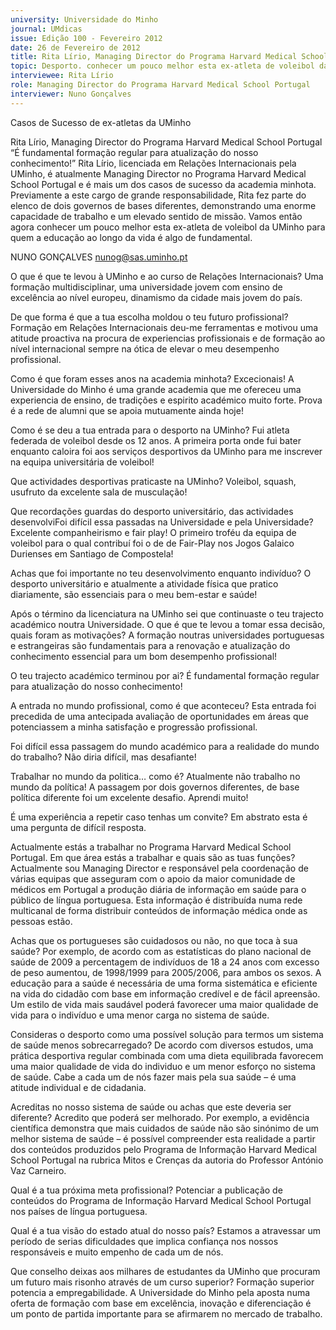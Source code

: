 ```yaml
---
university: Universidade do Minho
journal: UMdicas
issue: Edição 100 - Fevereiro 2012
date: 26 de Fevereiro de 2012
title: Rita Lírio, Managing Director do Programa Harvard Medical School Portugal
topic: Desporto. conhecer um pouco melhor esta ex-atleta de voleibol da UMinho
interviewee: Rita Lírio
role: Managing Director do Programa Harvard Medical School Portugal
interviewer: Nuno Gonçalves
---
```




Casos de Sucesso de ex-atletas da UMinho


Rita Lírio, Managing Director do Programa Harvard Medical School Portugal
“É fundamental formação regular para atualização do nosso conhecimento!”
Rita Lírio, licenciada em Relações Internacionais
pela UMinho, é atualmente Managing Director
no Programa Harvard Medical School Portugal e
é mais um dos casos de sucesso da academia
minhota. Previamente a este cargo de grande
responsabilidade, Rita fez parte do elenco de
dois governos de bases diferentes, demonstrando uma enorme capacidade de trabalho e um
elevado sentido de missão. Vamos então agora
conhecer um pouco melhor esta ex-atleta de
voleibol da UMinho para quem a educação ao
longo da vida é algo de fundamental.


NUNO GONÇALVES
nunog@sas.uminho.pt


O que é que te levou à UMinho e ao curso
de Relações Internacionais?
Uma formação multidisciplinar, uma universidade jovem com ensino de excelência ao nível
europeu, dinamismo da cidade mais jovem do
país.


De que forma é que a tua escolha moldou
o teu futuro profissional?
Formação em Relações Internacionais deu-me
ferramentas e motivou uma atitude proactiva na
procura de experiencias profissionais e de formação ao nível internacional sempre na ótica de
elevar o meu desempenho profissional.


Como é que foram esses anos na academia minhota?
Excecionais! A Universidade do Minho é uma
grande academia que me ofereceu uma experiencia de ensino, de tradições e espirito académico muito forte. Prova é a rede de alumni que
se apoia mutuamente ainda hoje!


Como é se deu a tua entrada para o desporto na UMinho?
Fui atleta federada de voleibol desde os 12 anos.
A primeira porta onde fui bater enquanto caloira
foi aos serviços desportivos da UMinho para me
inscrever na equipa universitária de voleibol!


Que actividades desportivas praticaste na UMinho?
Voleibol, squash, usufruto da excelente sala de
musculação!


Que recordações guardas do desporto
universitário, das actividades desenvolviFoi difícil essa passadas na Universidade e
pela Universidade?
Excelente companheirismo
e fair play! O primeiro troféu da equipa de voleibol para o qual contribuí foi o de 
de Fair-Play nos Jogos Galaico Durienses em Santiago de Compostela!


Achas que foi importante no teu desenvolvimento enquanto indivíduo?
O desporto universitário e atualmente a atividade física que pratico diariamente, são essenciais
para o meu bem-estar e saúde!


Após o término da licenciatura na UMinho
sei que continuaste o teu trajecto académico noutra Universidade. O que é que te
levou a tomar essa decisão, quais foram
as motivações?
A formação noutras universidades portuguesas
e estrangeiras são fundamentais para a renovação e atualização do conhecimento essencial para um bom desempenho profissional!


O teu trajecto académico terminou por ai?
É fundamental formação regular para atualização do nosso conhecimento!


A entrada no mundo profissional, como é
que aconteceu?
Esta entrada foi precedida de uma antecipada
avaliação de oportunidades em áreas que potenciassem a minha satisfação e progressão
profissional.


Foi difícil essa passagem do mundo académico para a realidade
do mundo do trabalho?
Não diria difícil, mas desafiante!


Trabalhar no mundo da
politica… como é?
Atualmente não trabalho no mundo da política!
A passagem por dois governos diferentes, de
base política diferente foi um excelente desafio.
Aprendi muito!


É uma experiência a repetir caso tenhas
um convite?
Em abstrato esta é uma pergunta de difícil resposta.


Actualmente estás a trabalhar no Programa Harvard Medical School Portugal. Em
que área estás a trabalhar e quais são as
tuas funções?
Actualmente sou Managing Director e responsável pela coordenação de várias equipas que
asseguram com o apoio da maior comunidade
de médicos em Portugal a produção diária de
informação em saúde para o público de língua
portuguesa. Esta informação é distribuída numa
rede multicanal de forma distribuir conteúdos
de informação médica onde as pessoas estão.


Achas que os portugueses são cuidadosos ou não, no que toca à sua saúde?
Por exemplo, de acordo com as estatísticas do
plano nacional de saúde de 2009 a percentagem de indivíduos de 18 a 24 anos com excesso de peso aumentou, de 1998/1999 para
2005/2006, para ambos os sexos.
A educação para a saúde é necessária de uma
forma sistemática e eficiente na vida do cidadão com base em informação credível e de fácil apreensão. Um estilo de vida mais saudável
poderá favorecer uma maior qualidade de vida
para o indivíduo e uma menor carga no sistema
de saúde.


Consideras o desporto como uma possível solução para termos um sistema de
saúde menos sobrecarregado?
De acordo com diversos estudos, uma prática
desportiva regular combinada com uma dieta
equilibrada favorecem uma maior qualidade de
vida do individuo e um menor esforço no sistema de saúde. Cabe a cada um de nós fazer
mais pela sua saúde – é uma atitude individual
e de cidadania.


Acreditas no nosso sistema de saúde ou
achas que este deveria ser diferente?
Acredito que poderá ser melhorado. Por exemplo, a evidência científica demonstra que mais
cuidados de saúde não são sinónimo de um melhor sistema de saúde – é possível compreender
esta realidade a partir dos conteúdos produzidos pelo Programa de Informação Harvard Medical School Portugal na rubrica Mitos e Crenças
da autoria do Professor António Vaz Carneiro.


Qual é a tua próxima meta profissional?
Potenciar a publicação de conteúdos do Programa de Informação Harvard Medical School Portugal nos países de língua portuguesa.


Qual é a tua visão do estado atual do nosso país?
Estamos a atravessar um período de serias dificuldades que implica confiança nos nossos responsáveis e muito empenho de cada um de nós.


Que conselho deixas aos milhares de estudantes da UMinho que procuram um futuro mais risonho através de um curso superior?
Formação superior potencia a empregabilidade. A Universidade do Minho pela aposta numa
oferta de formação com base em excelência,
inovação e diferenciação é um ponto de partida
importante para se afirmarem no mercado de
trabalho.